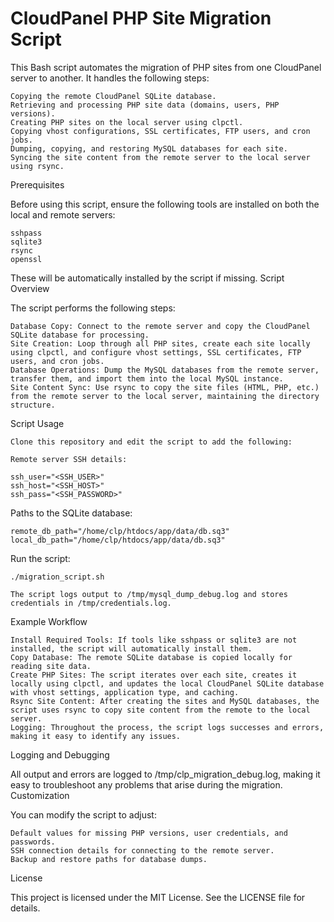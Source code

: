 # CloudPanel PHP Site Migration Script

This Bash script automates the migration of PHP sites from one CloudPanel server to another. It handles the following steps:

    Copying the remote CloudPanel SQLite database.
    Retrieving and processing PHP site data (domains, users, PHP versions).
    Creating PHP sites on the local server using clpctl.
    Copying vhost configurations, SSL certificates, FTP users, and cron jobs.
    Dumping, copying, and restoring MySQL databases for each site.
    Syncing the site content from the remote server to the local server using rsync.

Prerequisites

Before using this script, ensure the following tools are installed on both the local and remote servers:

    sshpass
    sqlite3
    rsync
    openssl

These will be automatically installed by the script if missing.
Script Overview

The script performs the following steps:

    Database Copy: Connect to the remote server and copy the CloudPanel SQLite database for processing.
    Site Creation: Loop through all PHP sites, create each site locally using clpctl, and configure vhost settings, SSL certificates, FTP users, and cron jobs.
    Database Operations: Dump the MySQL databases from the remote server, transfer them, and import them into the local MySQL instance.
    Site Content Sync: Use rsync to copy the site files (HTML, PHP, etc.) from the remote server to the local server, maintaining the directory structure.

Script Usage

    Clone this repository and edit the script to add the following:

    Remote server SSH details:        
    
    ssh_user="<SSH_USER>"
    ssh_host="<SSH_HOST>"
    ssh_pass="<SSH_PASSWORD>"

Paths to the SQLite database:



    remote_db_path="/home/clp/htdocs/app/data/db.sq3"
    local_db_path="/home/clp/htdocs/app/data/db.sq3"

Run the script:



    ./migration_script.sh

    The script logs output to /tmp/mysql_dump_debug.log and stores credentials in /tmp/credentials.log.

Example Workflow

    Install Required Tools: If tools like sshpass or sqlite3 are not installed, the script will automatically install them.
    Copy Database: The remote SQLite database is copied locally for reading site data.
    Create PHP Sites: The script iterates over each site, creates it locally using clpctl, and updates the local CloudPanel SQLite database with vhost settings, application type, and caching.
    Rsync Site Content: After creating the sites and MySQL databases, the script uses rsync to copy site content from the remote to the local server.
    Logging: Throughout the process, the script logs successes and errors, making it easy to identify any issues.

Logging and Debugging

All output and errors are logged to /tmp/clp_migration_debug.log, making it easy to troubleshoot any problems that arise during the migration.
Customization

You can modify the script to adjust:

    Default values for missing PHP versions, user credentials, and passwords.
    SSH connection details for connecting to the remote server.
    Backup and restore paths for database dumps.

License

This project is licensed under the MIT License. See the LICENSE file for details.
